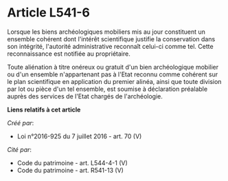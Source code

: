 # Article L541-6

Lorsque les biens archéologiques mobiliers mis au jour constituent un ensemble cohérent dont l'intérêt scientifique justifie
la conservation dans son intégrité, l'autorité administrative reconnaît celui-ci comme tel. Cette reconnaissance est notifiée
au propriétaire.

Toute aliénation à titre onéreux ou gratuit d'un bien archéologique mobilier ou d'un ensemble n'appartenant pas à l'Etat
reconnu comme cohérent sur le plan scientifique en application du premier alinéa, ainsi que toute division par lot ou pièce
d'un tel ensemble, est soumise à déclaration préalable auprès des services de l'Etat chargés de l'archéologie.

**Liens relatifs à cet article**

_Créé par_:

  - Loi n°2016-925 du 7 juillet 2016 - art. 70 (V)

_Cité par_:

  - Code du patrimoine - art. L544-4-1 (V)
  - Code du patrimoine - art. R541-13 (V)

